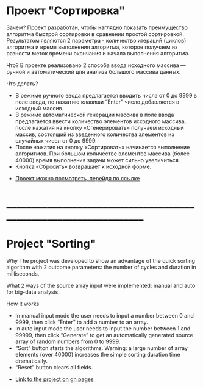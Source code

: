 # Проект "Сортировка"

Зачем?
Проект разработан, чтобы наглядно показать преимущество алгоритма быстрой сортировки в сравнении простой сортировкой. Результатом являются 2 параметра - количество итераций (циклов) алгоритма и время выполнения алгоритма, которое получаем из разности меток времени окончания и начала выполнения алгоритма.

Что?
В проекте реализовано 2 способа ввода исходного массива — ручной и автоматический для анализа большого массива данных.

Что делать?
- В режиме ручного ввода предлагается вводить числа от 0 до 9999 в поле ввода, по нажатию клавиши “Enter” число добавляется в исходный массив.
- В режиме автоматической генерации массива в поле ввода предлагается ввести количество элементов исходного массива, после нажатия на кнопку «Сгенерировать» получаем исходный массив, состоящий из введенного количества элементов из случайных чисел от 0 до 9999.
- После нажатия на кнопку «Сортировать» начинается выполнение алгоритмов. При большом количестве элементов массива (более 40000) время выполнения задачи может сильно увеличиться.
- Кнопка «Сбросить» возвращает к исходной форме.

* [Проект можно посмотреть, перейдя по ссылке ](https://alekseimakhov.github.io/Sort/index.html)

# ________________________________________________________________

# Project "Sorting"

Why
The project was developed to show an advantage of the quick sorting algorithm with 2 outcome parameters: the number of cycles and duration in milliseconds.

What
2 ways of the source array input were implemented: manual and auto for big-data analysis.

How it works
- In manual input mode the user needs to input a number between 0 and 9999, then click “Enter” to add a number to an array.
- In auto input mode the user needs to input the number between 1 and 99999, then click “Generate” to get an automatically generated source array of random numbers from 0 to 9999.
- “Sort” button starts the algorithms.
Warning: a large number of array elements (over 40000) increases the simple sorting duration time dramatically.
- “Reset” button clears all fields.

* [Link to the project on gh pages](https://alekseimakhov.github.io/Sort/indexEng.html)